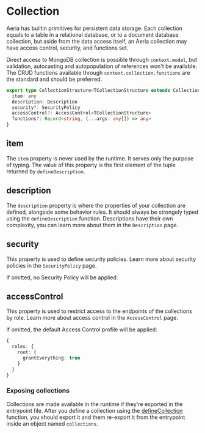 # Collection

Aeria has builtin primitives for persistent data storage. Each collection equals to a table in a relational database, or to a document database collection, but aside from the data access itself, an Aeria collection may have access control, security, and functions set.

Direct access to MongoDB collection is possible through `context.model`, but validation, autocasting and autopopulation of references won't be available. The CRUD functions available through `context.collection.functions` are the standard and should be preferred.


```typescript
export type CollectionStructure<TCollectionStructure extends CollectionStructure = any> = {
  item: any
  description: Description
  security?: SecurityPolicy
  accessControl?: AccessControl<TCollectionStructure>
  functions?: Record<string, (...args: any[]) => any>
}
```

## item <Badge type="tip" text="any" />

The `item` property is never used by the runtime. It serves only the purpose of typing.
The value of this property is the first element of the tuple returned by `defineDescription`.

## description <Badge type="tip" text="Description" />

The `description` property is where the properties of your collection are
defined, alongside some behavior rules. It should always be strongely typed
using the `defineDescription` function. Descriptions have their own complexity,
you can learn more about them in the `Description` page.

## security <Badge type="tip" text="SecurityPolicy" /> <Badge type="tip" text="optional" />

This property is used to define security policies.
Learn more about security policies in the `SecurityPolicy` page.

If omitted, no Security Policy will be applied.

## accessControl <Badge type="tip" text="AccessControl" /> <Badge type="tip" text="optional" />

This property is used to restrict access to the endpoints of the collections by role.
Learn more about access control in the `AccessControl` page.

If omitted, the default Access Control profile will be applied:

```typescript
{
  roles: {
    root: {
      grantEverything: true
    }
  }
}
```


### Exposing collections

Collections are made available in the runtime if they're exported in the
entrypoint file. After you define a collection using the
[defineCollection](/backend/define-collection) function, you should export it
and them re-export it from the entrypoint inside an object named `collections`.
